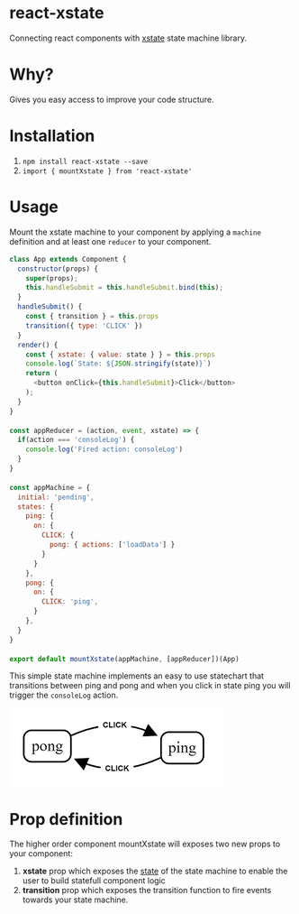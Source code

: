 # react-xstate
Connecting react components with [xstate](https://github.com/davidkpiano/xstate) state machine library.

# Why?
Gives you easy access to improve your code structure.

# Installation
1. ``npm install react-xstate --save``
2. ``import { mountXstate } from 'react-xstate'``

# Usage
Mount the xstate machine to your component by applying a `machine` definition and at least one `reducer` to your component.

````js
class App extends Component {
  constructor(props) {
    super(props);
    this.handleSubmit = this.handleSubmit.bind(this);
  }
  handleSubmit() {
    const { transition } = this.props
    transition({ type: 'CLICK' })
  }
  render() {
    const { xstate: { value: state } } = this.props
    console.log(`State: ${JSON.stringify(state)}`)
    return (
      <button onClick={this.handleSubmit}>Click</button>
    );
  }
}

const appReducer = (action, event, xstate) => {
  if(action === 'consoleLog') {
    console.log('Fired action: consoleLog')
  }
}

const appMachine = {
  initial: 'pending',
  states: {
    ping: {
      on: {
        CLICK: {
          pong: { actions: ['loadData'] }
        }
      }
    },
    pong: {
      on: {
        CLICK: 'ping',
      }
    },
  }
}

export default mountXstate(appMachine, [appReducer])(App)
````

This simple state machine implements an easy to use statechart that transitions between ping and pong and when you click in state ping you will trigger the `consoleLog` action.

![State Machine](ppmachine.png "Ping Pong State Machine")


# Prop definition
The higher order component mountXstate will exposes two new props to your component:

1. **xstate** prop which exposes the [state](http://davidkpiano.github.io/xstate/docs/#/api/state) of the state machine to enable the user to build statefull component logic
2. **transition** prop which exposes the transition function to fire events towards your state machine.

